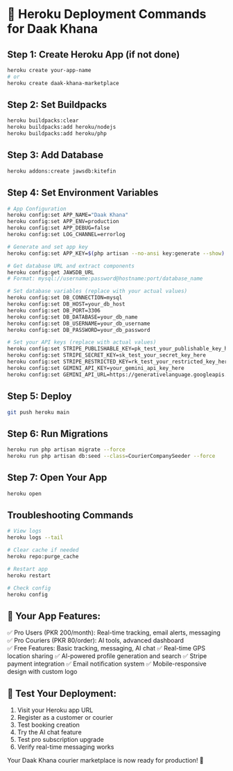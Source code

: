 # 🚀 Heroku Deployment Commands for Daak Khana

## Step 1: Create Heroku App (if not done)
```bash
heroku create your-app-name
# or
heroku create daak-khana-marketplace
```

## Step 2: Set Buildpacks
```bash
heroku buildpacks:clear
heroku buildpacks:add heroku/nodejs
heroku buildpacks:add heroku/php
```

## Step 3: Add Database
```bash
heroku addons:create jawsdb:kitefin
```

## Step 4: Set Environment Variables
```bash
# App Configuration
heroku config:set APP_NAME="Daak Khana"
heroku config:set APP_ENV=production
heroku config:set APP_DEBUG=false
heroku config:set LOG_CHANNEL=errorlog

# Generate and set app key
heroku config:set APP_KEY=$(php artisan --no-ansi key:generate --show)

# Get database URL and extract components
heroku config:get JAWSDB_URL
# Format: mysql://username:password@hostname:port/database_name

# Set database variables (replace with your actual values)
heroku config:set DB_CONNECTION=mysql
heroku config:set DB_HOST=your_db_host
heroku config:set DB_PORT=3306
heroku config:set DB_DATABASE=your_db_name
heroku config:set DB_USERNAME=your_db_username
heroku config:set DB_PASSWORD=your_db_password

# Set your API keys (replace with actual values)
heroku config:set STRIPE_PUBLISHABLE_KEY=pk_test_your_publishable_key_here
heroku config:set STRIPE_SECRET_KEY=sk_test_your_secret_key_here
heroku config:set STRIPE_RESTRICTED_KEY=rk_test_your_restricted_key_here
heroku config:set GEMINI_API_KEY=your_gemini_api_key_here
heroku config:set GEMINI_API_URL=https://generativelanguage.googleapis.com/v1beta/models/gemini-2.0-flash:generateContent
```

## Step 5: Deploy
```bash
git push heroku main
```

## Step 6: Run Migrations
```bash
heroku run php artisan migrate --force
heroku run php artisan db:seed --class=CourierCompanySeeder --force
```

## Step 7: Open Your App
```bash
heroku open
```

## Troubleshooting Commands
```bash
# View logs
heroku logs --tail

# Clear cache if needed
heroku repo:purge_cache

# Restart app
heroku restart

# Check config
heroku config
```

## 🎯 Your App Features:
✅ Pro Users (PKR 200/month): Real-time tracking, email alerts, messaging
✅ Pro Couriers (PKR 80/order): AI tools, advanced dashboard  
✅ Free Features: Basic tracking, messaging, AI chat
✅ Real-time GPS location sharing
✅ AI-powered profile generation and search
✅ Stripe payment integration
✅ Email notification system
✅ Mobile-responsive design with custom logo

## 📱 Test Your Deployment:
1. Visit your Heroku app URL
2. Register as a customer or courier
3. Test booking creation
4. Try the AI chat feature
5. Test pro subscription upgrade
6. Verify real-time messaging works

Your Daak Khana courier marketplace is now ready for production! 🚀